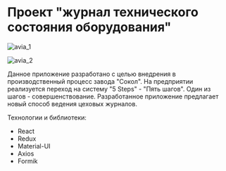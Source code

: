 <h1>Проект "журнал технического состояния оборудования"</h1>

![avia_1](https://user-images.githubusercontent.com/47942690/107868381-08b20900-6e95-11eb-8e85-e6622c970f9c.jpg)

![avia_2](https://user-images.githubusercontent.com/47942690/107868405-15366180-6e95-11eb-8cb6-fb60464d1a6a.jpg)

<p>
    Данное приложение разработано с целью внедрения в производственный процесс завода "Сокол".
    На предприятии реализуется переход на систему "5 Steps" - "Пять шагов".
    Один из шагов - совершенствование. 
    Разработанное приложение предлагает новый способ ведения цеховых журналов. 
</p>
</hr>
<p>
    Технологии и библиотеки:
    <ul>
        <li>React</li>
        <li>Redux</li>
        <li>Material-UI</li>
        <li>Axios</li>
        <li>Formik</li>
    </ul>
</p>

